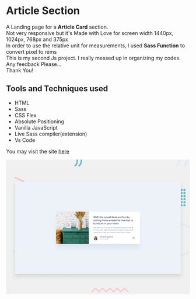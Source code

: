# Article Section
A Landing page for a **Article Card** section.
<br>
Not very responsive but it's Made with Love for screen width 1440px, 1024px, 768px and 375px 
</br>
In order to use the relative unit for measurements, I used **Sass Function** to convert pixel to rems
</br>
This is my second Js project. I really messed up in organizing my codes.
</br>
Any feedback Please...
</br>
Thank You!
</br>

## Tools and Techniques used
- HTML
- Sass
- CSS Flex
- Absolute Positioning 
- Vanilla JavaScript
- Live Sass compiler(extension)
- Vs Code

You may visit the site [here](https://roctanweer.github.io/articleSection/)

![Huddle-Landing-Page](./design/desktop-preview.jpg)

